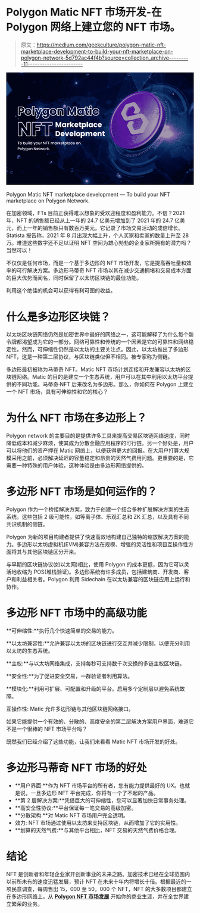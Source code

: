 # Polygon Matic NFT 市场开发-在 Polygon 网络上建立您的 NFT 市场。

> 原文：<https://medium.com/geekculture/polygon-matic-nft-marketplace-development-to-build-your-nft-marketplace-on-polygon-network-5d792ac44f4b?source=collection_archive---------11----------------------->

![](img/6bc83834b268c387b822b94c2c65dd5c.png)

Polygon Matic NFT marketplace development — To build your NFT marketplace on Polygon Network.

在加密领域，FTs 目前正获得难以想象的受欢迎程度和盈利能力。不信？2021 年，NFT 的销售额已经从上一年的 24.7 亿美元增加到了 2021 年的 24.7 亿美元，而上一年的销售额只有数百万美元。它记录了市场交易活动的成倍增长。Statista 报告称，2021 年 8 月出现大幅上升，个人买家和卖家的数量上升至 28 万。难道这些数字还不足以证明 NFT 空间为雄心勃勃的企业家所拥有的潜力吗？当然可以！

不仅仅是任何市场，而是一个基于多边形的 NFT 市场开发，它是提高吞吐量和效率的可行解决方案。多边形马蒂奇 NFT 市场以其在减少交通拥堵和交易成本方面的巨大优势而闻名，同时保留了以太坊区块链的最佳功能。

利用这个绝佳的机会可以获得有利可图的收益。

# 什么是多边形区块链？

以太坊区块链网络仍然是加密世界中最好的网络之一，这可能解释了为什么每个新令牌都渴望成为它的一部分。网络可靠性和传统的一个因素是它的可靠性和网络稳定性。然而，可伸缩性仍然是以太坊的主要关注点。因此，以太坊推出了多边形 NFT，这是一种第二层协议，与区块链类似但不相同。被专家称为侧链。

多边形最初被称为马蒂奇 NFT。Matic NFT 市场计划连接和开发兼容以太坊的区块链网络。Matic 的目的是建立一个生态系统，用户可以在其中利用以太坊平台提供的不同功能。马蒂奇·NFT 后来改名为多边形。那么，你如何在 Polygon 上建立一个 NFT 市场，具有可伸缩性和它的核心？

# 为什么 NFT 市场在多边形上？

Polygon network 的主要目的是提供许多工具来提高交易区块链网络速度，同时降低成本和减少麻烦，使其成为分散金融应用程序的可行链。另一个好处是，用户可以将他们的资产押在 Matic 网络上，以便获得更大的回报。在大用户打算大规模采用之前，必须解决延迟的容量稳定和昂贵的天然气费用问题。更重要的是，它需要一种特殊的用户体验，这种体验是由多边形网络提供的。

# 多边形 NFT 市场是如何运作的？

Polygon 作为一个桥接解决方案，致力于创建一个结合多种扩展解决方案的生态系统。这些包括 2 级可能性，如等离子体、乐观汇总和 ZK 汇总，以及具有不同共识机制的侧链。

Polygon 为新的项目构建者提供了快速高效地构建自己独特的缩放解决方案的能力。多边形以太坊虚拟机(EVM)兼容方法在规模、增强的灵活性和项目互操作性方面将其与其他区块链区分开来。

与早期的区块链协议(如以太网)相比，使用 Polygon 的成本更低，因为它可以灵活地收缩为 POS(堆栈验证)。多边形系统有许多成员，包括建筑商、开发商、客户和利益相关者。Polygon 利用 Sidechain 在以太坊兼容的区块链应用上运行和协作。

# 多边形 NFT 市场中的高级功能

**可伸缩性:**执行几个快速简单的交易的能力。

**以太坊兼容性:**允许兼容以太坊的区块链进行交互并减少限制，以便充分利用以太坊的生态系统。

**主权:**与以太坊网络集成，支持每秒可支持数千次交换的多链主权区块链。

**安全性:**为了促进安全交易，一群验证者利用算法。

**模块化:**利用可扩展、可配置和升级的平台。启用多个定制层以避免系统故障。

互操作性: Matic 允许多边形链与其他区块链网络接口。

如果它能提供一个有效的、分散的、高度安全的第二层解决方案用户界面，难道它不是一个很棒的 NFT 市场平台吗？

既然我们已经介绍了这些功能，让我们来看看 Matic NFT 市场开发的好处。

# 多边形马蒂奇 NFT 市场的好处

*   **用户界面:**作为 NFT 市场平台的所有者，您有能力提供最好的 UX。也就是说，一旦多边形 NFT 平台完成，你将有一个了不起的产品。
*   **第 2 层解决方案:**凭借巨大的可伸缩性，您可以显著加快日常事务处理。
*   **高安全性协议:**平台保证每一笔交易的高级加密。
*   **分散架构:**对 Matic NFT 市场用户完全透明。
*   效力: NFT 市场通过使用以太坊来支持区块链，从而增加了它的实用性。
*   **划算的天然气费:**与其他平台相比，NFT 交易的天然气费价格合理。

# 结论

NFT 是创新者和年轻企业家开创新事业的未来之路。加密技术已经在全球范围内以前所未有的速度迅猛发展，预计 NFT 在未来十年内将增长十倍。根据最近的一项民意调查，每周售出 15，000 至 50，000 个 NFT，NFT 的大多数项目都建立在多边形网络上。从 [**Polygon NFT 市场发展**](https://www.alwin.io/polygon-matic-nft-marketplace-development) 开始你的商业生涯，并在全世界建立繁荣的业务。